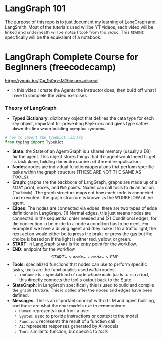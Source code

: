 # LangGraph 101

The purpose of this repo is to just document my learning of LangGraph and LangSmith. Most of the tutorials used will be YT videos, each video will be linked and underneath will be notes I took from the video. This `README` specifically will be the equivalent of a notebook.


# LangGraph Complete Course for Beginners (freecodecamp)
https://youtu.be/jGg_1h0qzaM?feature=shared
- in this video I create the Agents the instructor does, then build off what I have to complete the video exercises


### Theory of LangGraph
- **Typed Dictionary**: dictionary object that defines the data type for each key object, important for preventing KeyErrors and gives type saftey down the line when building complex systems.
```python
# how to import the TypeDict library
from typing import TypeDict
```
- **State**: the State of an Agent/Graph is a shared memory (usually a DB) for the agent. This object stores things that the agent would need to get its task done, holding the entire context of the entire application. 
- **Nodes**: nodes are individual functions/operations that perform specific tasks within the graph structure (THESE ARE NOT THE SAME AS TOOLS).
- **Graph**: graphs are the backbone of LangGraph, graphs are made up of a `START` point, nodes, and `END` points. Nodes can call tools to do an action (`ToolNode`). The graph structure maps out how each node is connected and executed. The graph structure is known as the WORKFLOW of the agent.
- **Edges**: The nodes are connected via edges, there are two types of edge definitions in LangGraph. (1) Normal edges, this just means nodes are connected in the sequential order needed and (2) Conditional edges, for the connection to be made to a node a condition has to be meet. For example if we have a driving agent and they make it to a traffic light, the next action would either be to press the brake or press the gas but the choice is based on if the light is either red, yellow, or green.
- **START**: in LangGraph `START` is the entry point for the workflow.
- **END**: endpoint for the workflow
$$START -> node -> node -> END$$
- **Tools**: specialized functions that nodes can use to perform specific tasks, tools are the functionalies used *within* nodes.
    - `ToolNode` is a special kind of node whose main job is to run a tool, this directly connects the tool's output back to the State.
- **StateGraph**: in LangGraph specifically this is used to build and compile the graph struture. This is called after the nodes and edges have been defined.
- **Messages**: This is an important concept within LLM and agent building, and these are what the chat models use to communicate:
    - `Human`: represents input from a user
    - `System`: used to provide instructions or context to the model
    - `Function`: represents the result of a function call
    - `AI`: represents responses generated by AI models
    - `Tool`:  similar to function, but specific to *tools*

